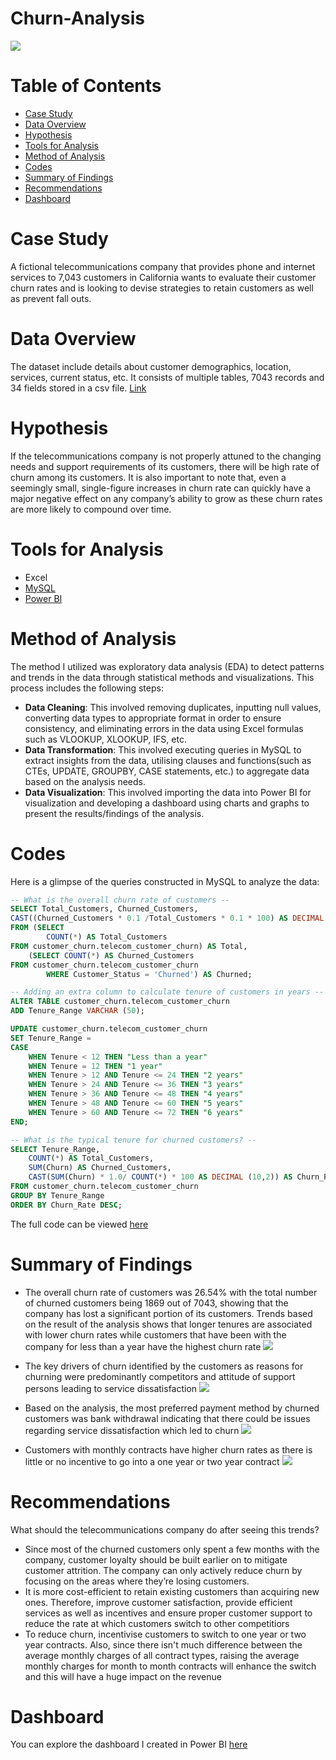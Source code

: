 # Churn-Analysis
![](Intro-Image.png)
# Table of Contents
- [Case Study](#case-study)
- [Data Overview](#data-overview)
- [Hypothesis](#hypothesis)
- [Tools for Analysis](#tools-for-analysis)
- [Method of Analysis](#method-of-analysis)
- [Codes](#codes)
- [Summary of Findings](#summary-of-findings)
- [Recommendations](#Recommendations)
- [Dashboard](#dashboard)
# Case Study
A fictional telecommunications company that provides phone and internet services to 7,043 customers in California wants to evaluate their customer churn rates and is looking to devise strategies to retain customers as well as prevent fall outs.
# Data Overview 
The dataset include details about customer demographics, location, services, current status, etc. It consists of multiple tables, 7043 records and 34 fields stored in a csv file. [Link](https://mavenanalytics.io/data-playground?search=customer%20churn)
# Hypothesis
If the telecommunications company is not properly attuned to the changing needs and support requirements of its customers, there will be high rate of churn among its customers. 
It is also important to note that, even a seemingly small, single-figure increases in churn rate can quickly have a major negative effect on any company’s ability to grow as these churn rates are more likely to compound over time.
# Tools for Analysis 
- Excel
- [MySQL](Customer_Churn_Analysis.sql)
- [Power BI](https://app.powerbi.com/view?r=eyJrIjoiZGZjZWZjNzYtODhlMS00MzFiLWIxYTMtMjAyZjllMjc3ZmM4IiwidCI6ImRmODY3OWNkLWE4MGUtNDVkOC05OWFjLWM4M2VkN2ZmOTVhMCJ9)
# Method of Analysis
The method I utilized was exploratory data analysis (EDA) to detect patterns and trends in the data through statistical methods and visualizations. This process includes the following steps:
- **Data Cleaning**:
This involved removing duplicates, inputting null values, converting data types to appropriate format in order to ensure consistency, and eliminating errors in the data using Excel formulas such as VLOOKUP, XLOOKUP, IFS, etc.
- **Data Transformation**:
This involved executing queries in MySQL to extract insights from the data, utilising clauses and functions(such as CTEs, UPDATE, GROUPBY, CASE statements, etc.) to aggregate data based on the analysis needs.
- **Data Visualization**:
This involved importing the data into Power BI for visualization and developing a dashboard using charts and graphs to present the results/findings of the analysis.
# Codes 
Here is a glimpse of the queries constructed in MySQL to analyze the data:

```sql
-- What is the overall churn rate of customers --
SELECT Total_Customers, Churned_Customers,
CAST((Churned_Customers * 0.1 /Total_Customers * 0.1 * 100) AS DECIMAL (10,2)) AS Churn_Rate
FROM (SELECT 
		COUNT(*) AS Total_Customers
FROM customer_churn.telecom_customer_churn) AS Total,
	(SELECT COUNT(*) AS Churned_Customers
FROM customer_churn.telecom_customer_churn
		WHERE Customer_Status = 'Churned') AS Churned;

-- Adding an extra column to calculate tenure of customers in years --
ALTER TABLE customer_churn.telecom_customer_churn
ADD Tenure_Range VARCHAR (50);

UPDATE customer_churn.telecom_customer_churn
SET Tenure_Range =
CASE 
	WHEN Tenure < 12 THEN "Less than a year"
    WHEN Tenure = 12 THEN "1 year"
    WHEN Tenure > 12 AND Tenure <= 24 THEN "2 years"
    WHEN Tenure > 24 AND Tenure <= 36 THEN "3 years"
    WHEN Tenure > 36 AND Tenure <= 48 THEN "4 years"
    WHEN Tenure > 48 AND Tenure <= 60 THEN "5 years"
    WHEN Tenure > 60 AND Tenure <= 72 THEN "6 years"
END;

-- What is the typical tenure for churned customers? --
SELECT Tenure_Range,
	COUNT(*) AS Total_Customers,
    SUM(Churn) AS Churned_Customers,
    CAST(SUM(Churn) * 1.0/ COUNT(*) * 100 AS DECIMAL (10,2)) AS Churn_Rate
FROM customer_churn.telecom_customer_churn
GROUP BY Tenure_Range
ORDER BY Churn_Rate DESC;
```
The full code can be viewed [here](Customer_Churn_Analysis.sql)

# Summary of Findings
- The overall churn rate of customers was 26.54% with the total number of churned customers being 1869 out of 7043, showing that the company has lost a significant portion of its customers.
Trends based on the result of the analysis shows that longer tenures are associated with lower churn rates while customers that have been with the company for less than a year have the highest churn rate
![](Insight_1.png)

 - The key drivers of churn identified by the customers as reasons for churning were predominantly competitors and attitude of support persons leading to service dissatisfaction
![](Insight_2.png)

- Based on the analysis, the most preferred payment method by churned customers was bank withdrawal indicating that there could be issues regarding service dissatisfaction which led to churn
![](Insight_3.png)

- Customers with monthly contracts have higher churn rates as there is little or no incentive to go into a one year or two year contract
![](Insight_4.png)

# Recommendations
What should the telecommunications company do after seeing this trends?

- Since most of the churned customers only spent a few months with the company, customer loyalty should be built earlier on to mitigate customer attrition. The company can only actively reduce churn by focusing on the areas where they’re losing customers.
- It is more cost-efficient to retain existing customers than acquiring new ones. Therefore, improve customer satisfaction, provide efficient services as well as incentives and ensure proper customer support to reduce the rate at which customers switch to other competitiors
- To reduce churn, incentivise customers to switch to one year or two year contracts. Also, since there isn't much difference between the average monthly charges of all contract types, raising the average monthly charges for month to month contracts will enhance the switch and this will have a huge impact on the revenue
 
# Dashboard
You can explore the dashboard I created in Power BI [here](https://app.powerbi.com/view?r=eyJrIjoiZGZjZWZjNzYtODhlMS00MzFiLWIxYTMtMjAyZjllMjc3ZmM4IiwidCI6ImRmODY3OWNkLWE4MGUtNDVkOC05OWFjLWM4M2VkN2ZmOTVhMCJ9)


